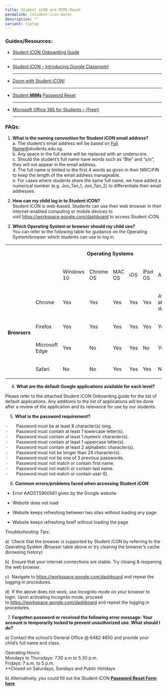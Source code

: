 ```yaml
---
title: Student iCON and MIMS Reset
permalink: /student-icon-more/
description: ""
variant: tiptap
---
```

<p></p>
<h3>Guides/Resources:</h3>
<ul data-tight="true" class="tight">
<li>
<p><a href="/files/Student-iCON-Onboarding-Guide.pdf" rel="noopener noreferrer nofollow" target="_blank">Student iCON Onboarding Guide</a>
</p>
<hr>
</li>
<li>
<p><a href="/files/Student-iCON-Introducing-Google-Classroom.pdf" rel="noopener noreferrer nofollow" target="_blank">Student iCON – Introducing&nbsp;Google&nbsp;Classroom!</a>
</p>
<hr>
</li>
<li>
<p><a href="/files/Student_Zoom_Onboarding_Guide.pdf" rel="noopener noreferrer nofollow" target="_blank">Zoom&nbsp;with Student iCON!</a>
</p>
<hr>
</li>
<li>
<p><a href="https://form.gov.sg/670c913c595272bb07f01aba" rel="noopener noreferrer nofollow" target="_blank">Student&nbsp;</a><strong><a href="https://form.gov.sg/670c913c595272bb07f01aba" rel="noopener noreferrer nofollow" target="_blank">MIMs</a></strong> 
<a href="https://form.gov.sg/670c913c595272bb07f01aba" rel="noopener noreferrer nofollow" target="_blank">Password Reset</a>
</p>
<hr>
</li>
<li>
<p><a href="/files/Microsoft_Office_365_ProPlus_Apps_Student_Guide.pdf" rel="noopener noreferrer nofollow" target="_blank">Microsoft Office 365 for Students – (Free)!</a>
</p>
<hr>
</li>
</ul>
<h3>FAQs:</h3>
<ol data-tight="true" class="tight">
<li>
<p><strong>What is the naming convention for Student iCON email address?</strong> 
<br>a. The student’s email address will be based on <u>Full Name</u>@students.edu.sg.
<br>b. Any space in the full name will be replaced with an underscore.
<br>c. Should the student’s full name have words such as “Bte” and “s/o”,
they will not appear in the email address.
<br>d. The full name is limited to the first 4 words as given in their NRIC/FIN
to keep the length of the email address manageable.
<br>e. For cases where students share the same full name, we have added a
numerical number (e.g. Jon_Tan_1, Jon_Tan_2) to differentiate their email
addresses.</p>
</li>
<li>
<p><strong>How can my child log in to Student iCON?</strong> 
<br>Student iCON is web-based. Students can use their web browser in their
internet-enabled computing or mobile devices to visit&nbsp;<a href="https://workspace.google.com/dashboard" rel="noopener noreferrer nofollow" target="_blank">https://workspace.google.com/dashboard</a>&nbsp;to
access Student iCON.</p>
</li>
<li>
<p><strong>Which Operating System or browser should my child use?</strong> 
<br>You can refer to the following table for guidance on the Operating System/browser
which students can use to log in.&nbsp;</p>
</li>
</ol>
<table style="minWidth: 200px">
<colgroup>
<col>
<col>
<col>
<col>
<col>
<col>
<col>
<col>
</colgroup>
<tbody>
<tr>
<td rowspan="1" colspan="1">
<p>&nbsp;</p>
</td>
<td rowspan="1" colspan="1">
<p>&nbsp;</p>
</td>
<td rowspan="1" colspan="6">
<p><strong>&nbsp; &nbsp; &nbsp; &nbsp; &nbsp; &nbsp; &nbsp; &nbsp; &nbsp; Operating Systems</strong>
</p>
</td>
</tr>
<tr>
<td rowspan="1" colspan="1">
<p>&nbsp;</p>
</td>
<td rowspan="1" colspan="1">
<p>&nbsp;</p>
</td>
<td rowspan="1" colspan="1">
<p>Windows 10</p>
</td>
<td rowspan="1" colspan="1">
<p>Chrome OS</p>
</td>
<td rowspan="1" colspan="1">
<p>MAC OS</p>
</td>
<td rowspan="1" colspan="1">
<p>iOS</p>
</td>
<td rowspan="1" colspan="1">
<p>iPad OS</p>
</td>
<td rowspan="1" colspan="1">
<p>Android</p>
</td>
</tr>
<tr>
<td rowspan="4" colspan="1">
<p><strong>Browsers</strong>
</p>
</td>
<td rowspan="1" colspan="1">
<p>Chrome</p>
</td>
<td rowspan="1" colspan="1">
<p>Yes</p>
</td>
<td rowspan="1" colspan="1">
<p>Yes</p>
</td>
<td rowspan="1" colspan="1">
<p>Yes</p>
</td>
<td rowspan="1" colspan="1">
<p>Yes</p>
</td>
<td rowspan="1" colspan="1">
<p>Yes</p>
</td>
<td rowspan="1" colspan="1">
<p>Available at a later date</p>
</td>
</tr>
<tr>
<td rowspan="1" colspan="1">
<p>Firefox</p>
</td>
<td rowspan="1" colspan="1">
<p>Yes</p>
</td>
<td rowspan="1" colspan="1">
<p>Yes</p>
</td>
<td rowspan="1" colspan="1">
<p>Yes</p>
</td>
<td rowspan="1" colspan="1">
<p>Yes</p>
</td>
<td rowspan="1" colspan="1">
<p>Yes</p>
</td>
<td rowspan="1" colspan="1">
<p>Yes</p>
</td>
</tr>
<tr>
<td rowspan="1" colspan="1">
<p>Microsoft Edge</p>
</td>
<td rowspan="1" colspan="1">
<p>Yes</p>
</td>
<td rowspan="1" colspan="1">
<p>No</p>
</td>
<td rowspan="1" colspan="1">
<p>Yes</p>
</td>
<td rowspan="1" colspan="1">
<p>Yes</p>
</td>
<td rowspan="1" colspan="1">
<p>No</p>
</td>
<td rowspan="1" colspan="1">
<p>Yes</p>
</td>
</tr>
<tr>
<td rowspan="1" colspan="1">
<p>Safari</p>
</td>
<td rowspan="1" colspan="1">
<p>No</p>
</td>
<td rowspan="1" colspan="1">
<p>No</p>
</td>
<td rowspan="1" colspan="1">
<p>Yes</p>
</td>
<td rowspan="1" colspan="1">
<p>Yes</p>
</td>
<td rowspan="1" colspan="1">
<p>Yes</p>
</td>
<td rowspan="1" colspan="1">
<p>No</p>
</td>
</tr>
</tbody>
</table>
<p>&nbsp; &nbsp; &nbsp;4.&nbsp;<strong>What are the default Google applications available for each level?</strong>
</p>
<p>Please refer to the attached Student iCON Onboarding guide for the list
of default applications. Any additions to the list of applications will
be done after a review of the application and its relevance for use by
our students.</p>
<p>&nbsp; &nbsp; 5.&nbsp;<strong>What is the password requirement?</strong>&nbsp;</p>
<p>&nbsp;·&nbsp;&nbsp;&nbsp;&nbsp;&nbsp;&nbsp; Password must be at least
8 character(s) long.
<br>&nbsp;·&nbsp;&nbsp;&nbsp;&nbsp;&nbsp;&nbsp; Password must contain at least
1 lowercase letter(s).
<br>&nbsp;·&nbsp;&nbsp;&nbsp;&nbsp;&nbsp;&nbsp; Password must contain at least
1 numeric character(s).
<br>&nbsp;·&nbsp;&nbsp;&nbsp;&nbsp;&nbsp;&nbsp; Password must contain at least
1 uppercase letter(s).
<br>&nbsp;·&nbsp;&nbsp;&nbsp;&nbsp;&nbsp;&nbsp; Password must contain at least
2 alphabetic character(s).
<br>&nbsp;·&nbsp;&nbsp;&nbsp;&nbsp;&nbsp;&nbsp; Password must not be longer
than 24 character(s).
<br>&nbsp;·&nbsp;&nbsp;&nbsp;&nbsp;&nbsp;&nbsp; Password must not be one of
3 previous passwords.
<br>&nbsp;·&nbsp;&nbsp;&nbsp;&nbsp;&nbsp;&nbsp; Password must not match or
contain first name.
<br>&nbsp;·&nbsp;&nbsp;&nbsp;&nbsp;&nbsp;&nbsp; Password must not match or
contain last name.
<br>&nbsp;·&nbsp;&nbsp;&nbsp;&nbsp;&nbsp;&nbsp; Password must not match or
contain user ID.&nbsp;</p>
<p>&nbsp; &nbsp; 6.&nbsp;<strong>Common errors/problems faced when accessing Student iCON</strong>
</p>
<ul data-tight="true" class="tight">
<li>
<p>Error&nbsp;AADSTS900561&nbsp;given by the Google website</p>
</li>
<li>
<p>Website does not load</p>
</li>
<li>
<p>Website keeps refreshing between two sites without loading any page</p>
</li>
<li>
<p>Website keeps refreshing itself without loading the page</p>
</li>
</ul>
<p><em>Troubleshooting Tips:</em>&nbsp;</p>
<p>a)&nbsp; Check that the browser is supported by Student iCON by referring
to the Operating System /Browser table above or try clearing the browser’s
cache (browsing history)</p>
<p>b)&nbsp; Ensure that your internet connections are stable. Try closing
&amp; reopening the web browser.&nbsp;</p>
<p>c)&nbsp; Navigate to&nbsp;<a href="https://workspace.google.com/dashboard" rel="noopener noreferrer nofollow" target="_blank">https://workspace.google.com/dashboard</a>&nbsp;and
repeat the logging in procedures.</p>
<p>d)&nbsp; If the above does not work, use Incognito mode on your browser
to login. Upon activating Incognito mode, proceed to&nbsp;<a href="https://workspace.google.com/dashboard" rel="noopener noreferrer nofollow" target="_blank">https://workspace.google.com/dashboard</a>&nbsp;and
repeat the logging in procedures.</p>
<p>&nbsp; 7.&nbsp;<strong>Forgotten password or</strong>&nbsp;<strong>received the following error message: Your account is temporarily locked to prevent unauthorized use. What should I do?</strong>
</p>
<p>a) Contact the school’s General Office @ 6482 4650 and provide your child’s
full name and class.&nbsp;</p>
<p>Operating Hours:&nbsp;&nbsp;
<br>Mondays to Thursdays: 7.30 a.m.to 5.30 p.m.
<br>Fridays: 7 a.m. to 5 p.m.
<br>**Closed&nbsp;on Saturdays, Sundays and Public Holidays</p>
<p>b) Alternatively, you could fill out the Student iCON&nbsp;<strong><a href="https://form.gov.sg/670c913c595272bb07f01aba" rel="noopener noreferrer nofollow" target="_blank">Password Reset Form here</a></strong>
</p>